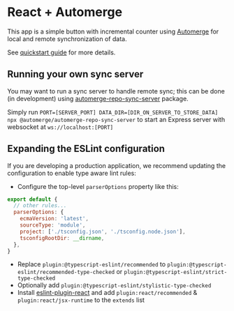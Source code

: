 # React + Automerge

This app is a simple button with incremental counter using [Automerge](https://automerge.org/) for local and remote synchronization of data.

See [quickstart guide](https://automerge.org/docs/quickstart/) for more details.

## Running your own sync server

You may want to run a sync server to handle remote sync; this can be done (in development) using [automerge-repo-sync-server](https://github.com/automerge/automerge-repo-sync-server) package.

Simply run `PORT=[SERVER_PORT] DATA_DIR=[DIR_ON_SERVER_TO_STORE_DATA] npx @automerge/automerge-repo-sync-server` to start an Express server with websocket at `ws://localhost:[PORT]`

## Expanding the ESLint configuration

If you are developing a production application, we recommend updating the configuration to enable type aware lint rules:

- Configure the top-level `parserOptions` property like this:

```js
export default {
  // other rules...
  parserOptions: {
    ecmaVersion: 'latest',
    sourceType: 'module',
    project: ['./tsconfig.json', './tsconfig.node.json'],
    tsconfigRootDir: __dirname,
  },
}
```

- Replace `plugin:@typescript-eslint/recommended` to `plugin:@typescript-eslint/recommended-type-checked` or `plugin:@typescript-eslint/strict-type-checked`
- Optionally add `plugin:@typescript-eslint/stylistic-type-checked`
- Install [eslint-plugin-react](https://github.com/jsx-eslint/eslint-plugin-react) and add `plugin:react/recommended` & `plugin:react/jsx-runtime` to the `extends` list
